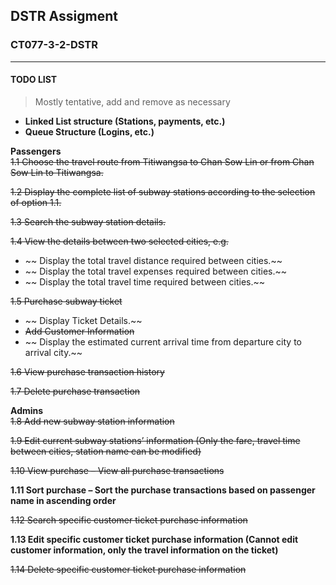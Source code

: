 ## DSTR Assigment
### CT077-3-2-DSTR
------------------------
#### TODO LIST
> Mostly tentative, add and remove as necessary

- **Linked List structure (Stations, payments, etc.)**
- **Queue Structure (Logins, etc.)**

**Passengers**  
~~1.1 Choose the travel route from Titiwangsa to Chan Sow Lin or from Chan Sow Lin to Titiwangsa.~~  

~~1.2 Display the complete list of subway stations according to the selection of option 1.1.~~  

~~1.3 Search the subway station details.~~  

~~1.4 View the details between two selected cities, e.g.~~  

- ~~ Display the total travel distance required between cities.~~  
- ~~ Display the total travel expenses required between cities.~~  
- ~~ Display the total travel time required between cities.~~  

~~1.5 Purchase subway ticket~~  
- ~~ Display Ticket Details.~~  
- ~~Add Customer Information~~  
- ~~ Display the estimated current arrival time from departure city to arrival city.~~    

~~1.6 View purchase transaction history~~  

~~1.7 Delete purchase transaction~~  

**Admins**  
~~1.8 Add new subway station information~~  

~~1.9 Edit current subway stations’ information (Only the fare, travel time between cities, station name can be modified)~~  

~~1.10 View purchase – View all purchase transactions~~  

__1.11 Sort purchase – Sort the purchase transactions based on passenger name in ascending order__  

~~1.12 Search specific customer ticket purchase information~~  

__1.13 Edit specific customer ticket purchase information (Cannot edit customer information, only the travel information on the ticket)__  

~~1.14 Delete specific customer ticket purchase information~~  